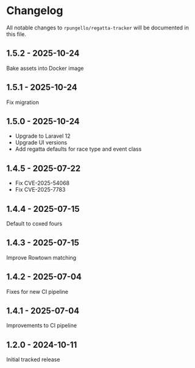 # Changelog

All notable changes to `rpungello/regatta-tracker` will be documented in this file.

## 1.5.2 - 2025-10-24

Bake assets into Docker image

## 1.5.1 - 2025-10-24

Fix migration

## 1.5.0 - 2025-10-24

- Upgrade to Laravel 12
- Upgrade UI versions
- Add regatta defaults for race type and event class

## 1.4.5 - 2025-07-22

- Fix CVE-2025-54068
- Fix CVE-2025-7783

## 1.4.4 - 2025-07-15

Default to coxed fours

## 1.4.3 - 2025-07-15

Improve Rowtown matching

## 1.4.2 - 2025-07-04

Fixes for new CI pipeline

## 1.4.1 - 2025-07-04

Improvements to CI pipeline

## 1.2.0 - 2024-10-11

Initial tracked release
